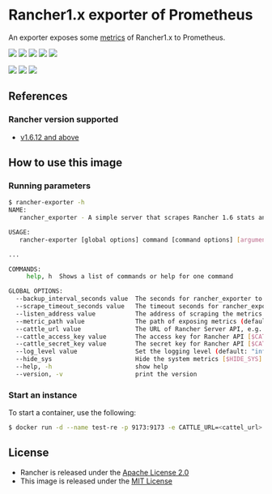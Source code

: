 # Rancher1.x exporter of Prometheus

An exporter exposes some [metrics](METRICS.md) of Rancher1.x to Prometheus.

[![](https://img.shields.io/badge/Github-thxcode/rancher1.x--exporter-orange.svg)](https://github.com/thxcode/rancher1.x-exporter)&nbsp;[![](https://img.shields.io/badge/Docker_Hub-maiwj/rancher1.x--exporter-orange.svg)](https://hub.docker.com/r/maiwj/rancher1.x-exporter)&nbsp;[![](https://img.shields.io/docker/build/maiwj/rancher1.x-exporter.svg)](https://hub.docker.com/r/maiwj/rancher1.x-exporter)&nbsp;[![](https://img.shields.io/docker/pulls/maiwj/rancher1.x-exporter.svg)](https://store.docker.com/community/images/maiwj/rancher1.x-exporter)&nbsp;[![](https://img.shields.io/github/license/thxcode/rancher1.x-exporter.svg)](https://github.com/thxcode/rancher1.x-exporter)

[![](https://images.microbadger.com/badges/image/maiwj/rancher1.x-exporter.svg)](https://microbadger.com/images/maiwj/rancher1.x-exporter)&nbsp;[![](https://images.microbadger.com/badges/version/maiwj/rancher1.x-exporter.svg)](http://microbadger.com/images/maiwj/rancher1.x-exporter)&nbsp;[![](https://images.microbadger.com/badges/commit/maiwj/rancher1.x-exporter.svg)](http://microbadger.com/images/maiwj/rancher1.x-exporter.svg)

## References

### Rancher version supported

- [v1.6.12 and above](https://github.com/rancher/rancher/releases/tag/v1.6.12)

## How to use this image

### Running parameters

```bash
$ rancher-exporter -h
NAME:
   rancher_exporter - A simple server that scrapes Rancher 1.6 stats and exports them via HTTP for Prometheus consumption.

USAGE:
   rancher-exporter [global options] command [command options] [arguments...]

...

COMMANDS:
     help, h  Shows a list of commands or help for one command

GLOBAL OPTIONS:
  --backup_interval_seconds value  The seconds for rancher_exporter to backup the metrics from Rancher (default: 300) [$BACKUP_INTERVAL_SECONDS]
  --scrape_timeout_seconds value   The timeout seconds for rancher_exporter to scrape the metrics from Rancher (default: 30) [$SCRAPE_TIMEOUT_SECONDS]
  --listen_address value           The address of scraping the metrics (default: "0.0.0.0:9173") [$LISTEN_ADDRESS]
  --metric_path value              The path of exposing metrics (default: "/metrics") [$METRIC_PATH]
  --cattle_url value               The URL of Rancher Server API, e.g. http://127.0.0.1:8080 [$CATTLE_URL]
  --cattle_access_key value        The access key for Rancher API [$CATTLE_ACCESS_KEY]
  --cattle_secret_key value        The secret key for Rancher API [$CATTLE_SECRET_KEY]
  --log_level value                Set the logging level (default: "info") [$LOG_LEVEL]
  --hide_sys                       Hide the system metrics [$HIDE_SYS]
  --help, -h                       show help
  --version, -v                    print the version

```

### Start an instance

To start a container, use the following:

``` bash
$ docker run -d --name test-re -p 9173:9173 -e CATTLE_URL=<cattel_url> -e CATTLE_ACCESS_KEY=<cattel_ak> -e CATTLE_SECRET_KEY=<cattel_sk> maiwj/rancher1.x-exporter

```

## License

- Rancher is released under the [Apache License 2.0](https://github.com/rancher/rancher/blob/master/LICENSE)
- This image is released under the [MIT License](LICENSE)
